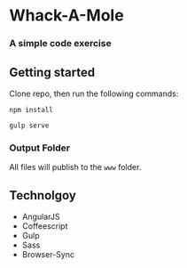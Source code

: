 # Whack-A-Mole
### A simple code exercise

## Getting started

Clone repo, then run the following commands:

```shell
npm install
```

```shell
gulp serve
```

### Output Folder

All files will publish to the `www` folder.

## Technolgoy

* AngularJS
* Coffeescript
* Gulp
* Sass
* Browser-Sync